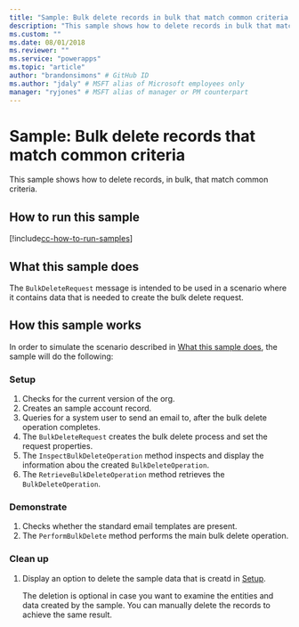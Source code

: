 ```yaml
---
title: "Sample: Bulk delete records in bulk that match common criteria (Common Data Service for Apps) | Microsoft Docs" # Intent and product brand in a unique string of 43-59 chars including spaces
description: "This sample shows how to delete records in bulk that match common criteria" # 115-145 characters including spaces. This abstract displays in the search result.
ms.custom: ""
ms.date: 08/01/2018
ms.reviewer: ""
ms.service: "powerapps"
ms.topic: "article"
author: "brandonsimons" # GitHub ID
ms.author: "jdaly" # MSFT alias of Microsoft employees only
manager: "ryjones" # MSFT alias of manager or PM counterpart
---
```

# Sample: Bulk delete records that match common criteria

<!-- https://docs.microsoft.com/en-us/dynamics365/customer-engagement/developer/sample-bulk-delete-records-match-common-criteria -->

This sample shows how to delete records, in bulk, that match common criteria.

## How to run this sample

[!include[cc-how-to-run-samples](../../includes/cc-how-to-run-samples.md)]

## What this sample does

The `BulkDeleteRequest` message is intended to be used in a scenario where it contains data that is needed to create the bulk delete request.

## How this sample works

In order to simulate the scenario described in [What this sample does](#what-this-sample-does), the sample will do the following:

### Setup

1. Checks for the current version of the org.
2. Creates an sample account record.
3. Queries for a system user to send an email to, after the bulk delete operation completes.
3. The `BulkDeleteRequest` creates the bulk delete process and set the request properties.
4. The `InspectBulkDeleteOperation` method inspects and display the information abou the created `BulkDeleteOperation`.
5. The `RetrieveBulkDeleteOperation` method retrieves the `BulkDeleteOperation`.

### Demonstrate
1. Checks whether the standard email templates are present.
1. The `PerformBulkDelete` method performs the main bulk delete operation.

### Clean up

1. Display an option to delete the sample data that is creatd in [Setup](#setup).

    The deletion is optional in case you want to examine the entities and data created by the sample. You can manually delete the records to achieve the same result.
